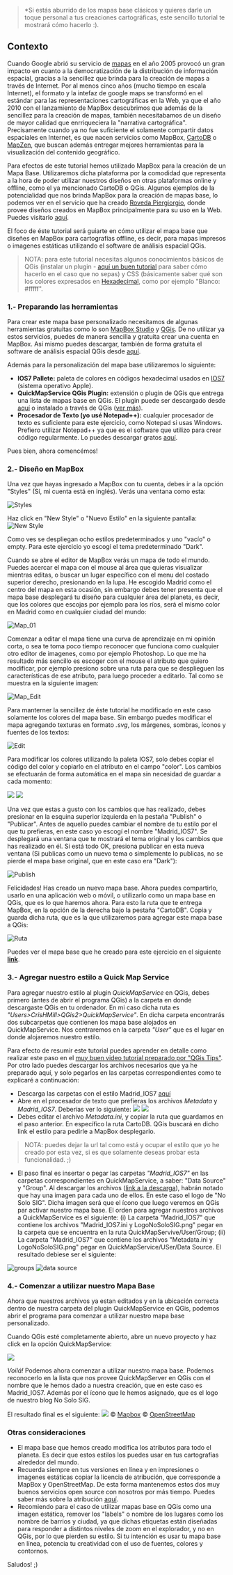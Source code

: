 > *Si estás aburrido de los mapas base clásicos y quieres darle un toque personal a tus creaciones cartográficas, este sencillo tutorial te mostrará cómo hacerlo :).

## Contexto

Cuando Google abrió su servicio de [mapas](https://www.google.com/maps) en el año 2005 provocó un gran impacto en cuanto a la democratización de la distribución de información espacial, gracias a la sencillez que brinda para la creación de mapas a través de Internet. Por al menos cinco años (mucho tiempo en escala Internet), el formato y la intefaz de google maps se transformó en el estándar para las representaciones cartográficas en la Web, ya que el año 2010 con el lanzamiento de MapBox descubrimos que además de la sencillez para la creación de mapas, también necesitabamos de un diseño de mayor calidad que enrriqueciera la "narrativa cartográfica". Precisamente cuando ya no fue suficiente el solamente compartir datos espaciales en Internet, es que nacen servicios como MapBox, [CartoDB](https://cartodb.com/) o [MapZen](https://mapzen.com/), que buscan además entregar mejores herramientas para la visualización del contenido geográfico.

Para efectos de este tutorial hemos utilizado MapBox para la creación de un Mapa Base. Utilizaremos dicha plataforma por la comodidad que representa a la hora de poder utilizar nuestros diseños en otras plataformas online y offline, como el ya mencionado CartoDB o QGis. Algunos ejemplos de la potencialidad que nos brinda MapBox para la creación de mapas base, lo podemos ver en el servicio que ha creado [Roveda Piergiorgio](http://www.cityplanner.it/), donde provee diseños creados en MapBox principalmente para su uso en la Web. Puedes visitarlo [aquí](http://www.cityplanner.it/map/webgis/leaflet-provider-demo-leaflet-extras/).

El foco de éste tutorial será guiarte en cómo utilizar el mapa base que diseñes en MapBox para cartografías offline, es decir, para mapas impresos o imagenes estáticas utilizando el software de análisis espacial QGis.

> NOTA: para este tutorial necesitas algunos conocimientos básicos de QGis (instalar un plugin - [aquí un buen tutorial](http://www.cursosgis.com/index.php/blog-cursosgis/130-como-anadir-plugins-en-qgis.html) para saber cómo hacerlo en el caso que no sepas) y CSS (básicamente saber qué son los colores expresados en [Hexadecimal](https://en.wikipedia.org/wiki/Web_colors#Shorthand_hexadecimal_form), como por ejemplo "Blanco: #fffff".

### 1.- Preparando las herramientas
Para crear este mapa base personalizado necesitamos de algunas herramientas gratuitas como lo son [MapBox Studio](https://www.mapbox.com) y [QGis](http://www.qgis.org/en/site/). De no utilizar ya estos servicios, puedes de manera sencilla y gratuita crear una cuenta en MapBox. Así mismo puedes descargar, también de forma gratuita el software de análisis espacial QGis desde [aquí](http://www.qgis.org/en/site/forusers/download.html). 

Además para la personalización del mapa base utilizaremos lo siguiente:
- **IOS7 Pallete:** paleta de colores en códigos hexadecimal usados en [IOS7](https://en.wikipedia.org/wiki/IOS_7) (sistema operativo Apple).
- **QuickMapService QGis Plugin:** extensión o plugin de QGis que entrega una lista de mapas base en QGis. El plugin puede ser descargado desde [aquí](https://plugins.qgis.org/plugins/quick_map_services/) o instalado a través de QGis ([ver más](http://www.cursosgis.com/index.php/blog-cursosgis/130-como-anadir-plugins-en-qgis.html)).
- **Procesador de Texto (yo usé Notepad++):** cualquier procesador de texto es suficiente para este ejercicio, como Notepad si usas Windows. Prefiero utilizar Notepad++ ya que es el software que utilizo para crear código regularmente. Lo puedes descargar gratos [aquí](https://notepad-plus-plus.org/download/v6.9.2.html).

Pues bien, ahora comencémos!

### 2.- Diseño en MapBox
Una vez que hayas ingresado a MapBox con tu cuenta, debes ir a la opción "Styles" (Sí, mi cuenta está en inglés). Verás una ventana como esta:

![Styles](https://c1.staticflickr.com/8/7563/27625339712_27e10e117e_b.jpg)

Haz click en "New Style" o "Nuevo Estilo" en la siguiente pantalla:
![New Style](https://c5.staticflickr.com/8/7273/27692111676_0a656d3a2d_b.jpg)

Como ves se despliegan ocho estilos predeterminados y uno "vacío" o empty. Para este ejercicio yo escogí el tema predeterminado "Dark". 

Cuando se abre el editor de MapBox verás un mapa de todo el mundo. Puedes acercar el mapa con el mouse al área que quieras visualizar mientras editas, o buscar un lugar específico con el menu del costado superior derecho, presionando en la lupa. He escogido Madrid como el centro del mapa en esta ocasión, sin embargo debes tener presenta que el mapa base desplegará tu diseño para cualquier área del planeta, es decir, que los colores que escojas por ejemplo para los ríos, será el mismo color en Madrid como en cualquier ciudad del mundo:

![Map_01](https://c1.staticflickr.com/8/7313/27625339272_511c749a3b_b.jpg)

Comenzar a editar el mapa tiene una curva de aprendizaje en mi opinión corta, o sea te toma poco tiempo reconocer que funciona como cualquier otro editor de imagenes, como por ejemplo Photoshop. Lo que me ha resultado más sencillo es escoger con el mouse el atributo que quiero modificar, por ejemplo presiono sobre una ruta para que se desplieguen las características de ese atributo, para luego proceder a editarlo. Tal como se muestra en la siguiente imagen:

![Map_Edit](https://c2.staticflickr.com/8/7413/27725987545_fe5015b7e3_b.jpg)

Para manterner la sencillez de éste tutorial he modificado en este caso solamente los colores del mapa base. Sin embargo puedes modificar el mapa agregando texturas en formato *.svg*, los márgenes, sombras, íconos y fuentes de los textos:

![Edit](https://c6.staticflickr.com/8/7509/27115465253_54a2075ec9_b.jpg)

Para modificar los colores utilizando la paleta IOS7, solo debes copiar el código del color y copiarlo en el atributo en el campo "color". Los cambios se efectuarán de forma automática en el mapa sin necesidad de guardar a cada momento:

![](https://c5.staticflickr.com/8/7600/27113813004_89e54ea555_b.jpg)
![](https://c8.staticflickr.com/8/7457/27651759191_d935b860a9_b.jpg)

Una vez que estas a gusto con los cambios que has realizado, debes presionar en la esquina superior izquierda en la pestaña "Publish" o "Publicar". Antes de aquello puedes cambiar el nombre de tu estilo por el que tu prefieras, en este caso yo escogí el nombre "Madrid_IOS7". Se desplegará una ventana que te mostrará el tema original y los cambios que has realizado en él. Si está todo OK, presiona publicar en esta nueva ventana (Si publicas como un nuevo tema o simplemente lo publicas, no se pierde el mapa base original, que en este caso era "Dark"):

![Publish](https://c7.staticflickr.com/8/7354/27625388822_808c77927c_z.jpg)

Felicidades! Has creado un nuevo mapa base. Ahora puedes compartirlo, usarlo en una aplicación web o móvil, o utilizarlo como un mapa base en QGis, que es lo que haremos ahora. Para esto la ruta que te entrega MapBox, en la opción de la derecha bajo la pestaña "CartoDB". Copia y guarda dicha ruta, que es la que utilizaremos para agregar este mapa base a QGis:

![Ruta](https://c2.staticflickr.com/8/7304/27115464993_c1eefcd6ce_z.jpg)

Puedes ver el mapa base que he creado para este ejercicio en el siguiente **[link](https://api.mapbox.com/styles/v1/crishmill/cipjffbcx004ddfnrlaozdwe9.html?title=true&access_token=pk.eyJ1IjoiY3Jpc2htaWxsIiwiYSI6ImNyb3hfM0kifQ.U0xLPCZv4uMPvo7JZi4uEQ#12.89/40.4094/-3.6969)**.

### 3.- Agregar nuestro estilo a Quick Map Service
Para agregar nuestro estilo al plugin *QuickMapService* en QGis, debes primero (antes de abrir el programa QGis) a la carpeta en donde descargaste QGis en tu ordenador. En mi caso dicha ruta es *"Users>CrisHMill>QGis2>QuickMapService"*. En dicha carpeta encontrarás dos subcarpetas que contienen los mapa base alojados en QuickMapService. Nos centraremos en la carpeta *"User"* que es el lugar en donde alojaremos nuestro estilo. 

Para efecto de resumir este tutorial puedes aprender en detalle como realizar este paso en el [muy buen video tutorial preparado por "QGis Tips"](https://www.youtube.com/watch?v=VChSVZbZSR0). Por otro lado puedes descargar los archivos necesarios que ya he preparado aquí, y solo pegarlos en las carpetas correspondientes como te explicaré a continuación:
- Descarga las carpetas con el estilo Madrid_IOS7 [aquí](https://github.com/crishernandezmaps/TutorialMapaBase)
- Abre en el procesador de texto que prefieras los archivos *Metadata* y *Madrid_IOS7*. Deberías ver lo siguiente:
![](https://c4.staticflickr.com/8/7733/27652131571_09ae6735ee_z.jpg)
![](https://c8.staticflickr.com/8/7471/27652131791_3f22fbf269_z.jpg)
- Debes editar el archivo *Metadata.ini*, y copiar la ruta que guardamos en el paso anterior. En específico la ruta CartoDB. QGis buscará en dicho link el estilo para pedirle a MapBox desplegarlo.

> NOTA: puedes dejar la url tal como está y ocupar el estilo que yo he creado por esta vez, si es que solamente deseas probar esta funcionalidad. ;)

- El paso final es insertar o pegar las carpetas *"Madrid_IOS7"* en las carpetas correspondientes en QuickMapService, a saber: "Data Source" y "Group". Al descargar los archivos ([link a la descarga](https://github.com/crishernandezmaps/TutorialMapaBase)), habrán notado que hay una imagen para cada uno de ellos. En este caso el logo de "No Solo SIG". Dicha imagen será que el ícono que luego veremos en QGis par activar nuestro mapa base. El orden para agregar nuestros archivos a QuickMapService es el siguiente: (i) La carpeta "Madrid_IOS7" que contiene los archivos "Madrid_IOS7.ini y LogoNoSoloSIG.png" pegar en la carpeta que se encuentra en la ruta QuickMapServive/User/Group; (ii) La carpeta "Madrid_IOS7" que contiene los archivos "Metadata.ini y LogoNoSoloSIG.png" pegar en QuickMapService/USer/Data Source. El resultado debiese ser el siguiente:

![groups](https://c2.staticflickr.com/8/7559/27653026811_6b192dec0d_o.png)
![data source](https://c2.staticflickr.com/8/7274/27653026691_085468a674_o.png)

### 4.- Comenzar a utilizar nuestro Mapa Base
Ahora que nuestros archivos ya estan editados y en la ubicación correcta dentro de nuestra carpeta del plugin QuickMapService en QGis, podemos abrir el programa para comenzar a utilizar nuestro mapa base personalizado.

Cuando QGis esté completamente abierto, abre un nuevo proyecto y haz click en la opción QuickMapService:

![](https://c4.staticflickr.com/8/7194/27115464883_562ec47357.jpg)

*Voilá!* Podemos ahora comenzar a utilizar nuestro mapa base. Podemos reconocerlo en la lista que nos provee QuickMapServer en QGis con el nombre que le hemos dado a nuestra creación, que en este caso es Madrid_IOS7. Además por el ícono que le hemos asignado, que es el logo de nuestro blog No Solo SIG.

El resultado final es el siguiente:
![](https://c1.staticflickr.com/8/7662/27694000856_c0dc6e2814_z.jpg)
© [Mapbox](https://www.mapbox.com/about/maps/) © [OpenStreetMap](http://www.openstreetmap.org/copyright)

### Otras consideraciones
- El mapa base que hemos creado modifica los atributos para todo el planeta. Es decir que estos estilos los puedes usar en tus cartografías alrededor del mundo.
- Recuerda siempre en tus versiones en línea y en impresiones o imagenes estáticas copiar la licencia de atribución, que corresponde a MapBox y OpenStreetMap. De esta forma mantenemos estos dos muy buenos servicios open source con nosotros por más tiempo. Puedes saber más sobre la atribución [aquí](https://www.mapbox.com/help/attribution/).
- Recomiendo para el caso de utilizar mapas base en QGis como una imagen estática, remover los "labels" o nombre de los lugares como los nombre de barrios y ciudad, ya que dichas etiquetas están diseñadas para responder a distintos niveles de zoom en el explorador, y no en QGis, por lo que pierden su estilo. Si tu intención es usar tu mapa base en línea, potencia tu creatividad con el uso de fuentes, colores y contornos.

Saludos! ;)


